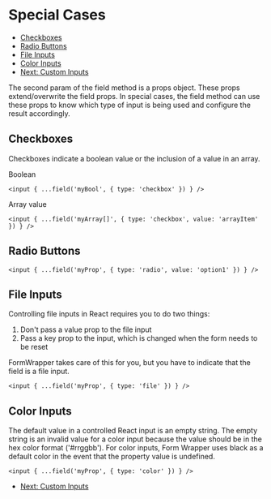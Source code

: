 # Special Cases

* [Checkboxes](#checkboxes)
* [Radio Buttons](#radio-buttons)
* [File Inputs](#file-inputs)
* [Color Inputs](#color-inputs)
* [Next: Custom Inputs](./custom-inputs.md)


The second param of the field method is a props object.  These props extend/overwrite
the field props.  In special cases, the field method can use these props to know which
type of input is being used and configure the result accordingly.


## <a name="checkboxes"></a>Checkboxes

Checkboxes indicate a boolean value or the inclusion of a value in an array.

Boolean
```
<input { ...field('myBool', { type: 'checkbox' }) } />
```

Array value
```
<input { ...field('myArray[]', { type: 'checkbox', value: 'arrayItem' }) } />
```

## <a name="radio-buttons"></a>Radio Buttons

```
<input { ...field('myProp', { type: 'radio', value: 'option1' }) } />
```


## <a name="file-inputs"></a>File Inputs

Controlling file inputs in React requires you to do two things:

1.  Don't pass a value prop to the file input
2.  Pass a key prop to the input, which is changed when the form needs to be reset

FormWrapper takes care of this for you, but you have to indicate that the field is a file input.

```
<input { ...field('myProp', { type: 'file' }) } />
```


## <a name="color-inputs"></a>Color Inputs

The default value in a controlled React input is an empty string.  The empty string
is an invalid value for a color input because the value should be in the hex color format ('#rrggbb').
For color inputs, Form Wrapper uses black as a default color in the event that the property
value is undefined.

```
<input { ...field('myProp', { type: 'color' }) } />
```


* [Next: Custom Inputs](./custom-inputs.md)
